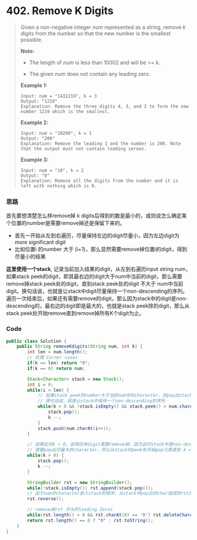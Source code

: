 # 402. Remove K Digits

> Given a non-negative integer _num_ represented as a string, remove _k_ digits from the number so that the new number is the smallest possible.
>
> **Note:**
>
> * The length of _num_ is less than 10002 and will be &gt;= k.
>
> * The given _num_ does not contain any leading zero.
>
> **Example 1:**
>
> ```
> Input: num = "1432219", k = 3
> Output: "1219"
> Explanation: Remove the three digits 4, 3, and 2 to form the new number 1219 which is the smallest.
> ```
>
> **Example 2:**
>
> ```
> Input: num = "10200", k = 1
> Output: "200"
> Explanation: Remove the leading 1 and the number is 200. Note that the output must not contain leading zeroes.
> ```
>
> **Example 3:**
>
> ```
> Input: num = "10", k = 2
> Output: "0"
> Explanation: Remove all the digits from the number and it is left with nothing which is 0.
> ```

### 思路

首先要想清楚怎么样remove掉 k digits后得到的数是最小的，或则说怎么确定某个位置的number是需要remove掉还是保留下来的。

* 首先一开始从左到右遍历，尽量保持左边的digit尽量小，因为左边digit为more significant digit
* 比如位置i 的number 大于 \(i+1\)，那么显然需要remove掉位置i的digit，得到尽量小的结果

**这里使用一个stack**,  记录当前加入结果的digit，从左到右遍历input string num，如果stack peek的digit，即其最右边的digit大于num中当前的digit，那么需要remove掉stack peek处的digit，直到stack peek处的digit 不大于 num中当前digit。换句话说，也就是让stack中digit尽量保持一个non-descending的序列。遍历一次结束后，如果还有需要remove的digit，那么因为stack中的digit是non-descending的，最右边的digit即是最大的，也就是stack peek除的digit，那么从stack peek处开始remove直到remove掉所有K个digit为止。

### Code

```java
public class Solution {
    public String removeKdigits(String num, int k) {
        int len = num.length();
        // 处理 Corner cases
        if(k == len) return "0";
        if(k == 0) return num;

        Stack<Character> stack = new Stack();
        int i = 0;
        while(i < len) {
            // 如果stack peek的number大于当前num中的character，则pop出stack中的数
            // 换句话说，就是让stack中保持一个non-descending的序列
            while(k > 0 && !stack.isEmpty() && stack.peek() > num.charAt(i)) {
                stack.pop();
                k --;
            }
            stack.push(num.charAt(i++));
        }

        // 如果此时k > 0，说明还有digit需要remove掉，因为此时stack中是non-descending的序列
        // 需要pop出尽量大的character，所以从stack的peek处开始pop元素直到 k == 0
        while(k > 0) {
            stack.pop();
            k --;
        }

        StringBuilder rst = new StringBuilder();
        while(!stack.isEmpty()) rst.append(stack.pop());
        // 由于num中character放入stack的顺序，从stack中pop出的char组成的rst是倒序的，需要reverse一下
        rst.reverse();

        // remove掉rst 开头的leading Zeros
        while(rst.length() > 0 && rst.charAt(0) == '0') rst.deleteCharAt(0);
        return rst.length() == 0 ? "0" : rst.toString();
    }
}
```



